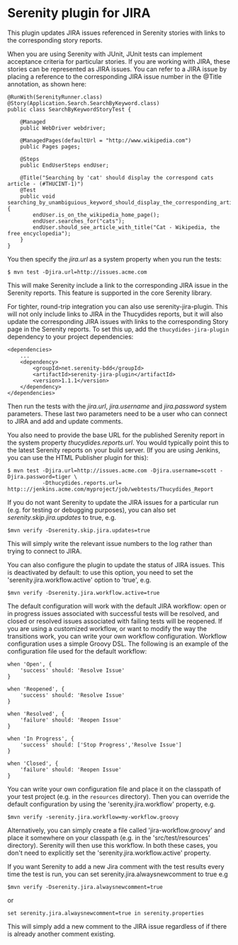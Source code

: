 # Serenity plugin for JIRA

This plugin updates JIRA issues referenced in Serenity stories with links to the corresponding story reports.

When you are using Serenity with JUnit, JUnit tests can implement acceptance criteria for particular stories. If you
are working with JIRA, these stories can be represented as JIRA issues. You can refer to a JIRA issue by placing a
reference to the corresponding JIRA issue number in the @Title annotation, as shown here:

    @RunWith(SerenityRunner.class)
    @Story(Application.Search.SearchByKeyword.class)
    public class SearchByKeywordStoryTest {

        @Managed
        public WebDriver webdriver;

        @ManagedPages(defaultUrl = "http://www.wikipedia.com")
        public Pages pages;

        @Steps
        public EndUserSteps endUser;

        @Title("Searching by 'cat' should display the correspond cats article - (#THUCINT-1)")
        @Test
        public void searching_by_unambiguious_keyword_should_display_the_corresponding_article() {
            endUser.is_on_the_wikipedia_home_page();
            endUser.searches_for("cats");
            endUser.should_see_article_with_title("Cat - Wikipedia, the free encyclopedia");
        }
    }

You then specify the *jira.url* as a system property when you run the tests:

    $ mvn test -Djira.url=http://issues.acme.com

This will make Serenity include a link to the corresponding JIRA issue in the Serenity reports. This feature is
supported in the core Serenity library.

For tighter, round-trip integration you can also use serenity-jira-plugin. This will not only include links to JIRA
in the Thucydides reports, but it will also update the corresponding JIRA issues with links to the corresponding
Story page in the Serenity reports. To set this up, add the `thucydides-jira-plugin` dependency to your project
dependencies:

    <dependencies>
        ...
        <dependency>
            <groupId>net.serenity-bdd</groupId>
            <artifactId>serenity-jira-plugin</artifactId>
            <version>1.1.1</version>
        </dependency>
    </dependencies>

Then run the tests with the *jira.url*, *jira.username* and *jira.password* system parameters. These last two
parameters need to be a user who can connect to JIRA and add and update comments.

You also need to provide the base URL for the published Serenity report in the system property
*thucydides.reports.url*. You would typically point this to the latest Serenity reports on your build server.
(If you are using Jenkins, you can use the HTML Publisher plugin for this):

    $ mvn test -Djira.url=http://issues.acme.com -Djira.username=scott -Djira.password=tiger \
               -Dthucydides.reports.url= http:://jenkins.acme.com/myproject/job/webtests/Thucydides_Report

If you do not want Serenity to update the JIRA issues for a particular run (e.g. for testing or debugging purposes),
you can also set *serenity.skip.jira.updates* to true, e.g.

    $mvn verify -Dserenity.skip.jira.updates=true

This will simply write the relevant issue numbers to the log rather than trying to connect to JIRA.

You can also configure the plugin to update the status of JIRA issues. This is deactivated by default: to use this
option, you need to set the 'serenity.jira.workflow.active' option to 'true', e.g.

    $mvn verify -Dserenity.jira.workflow.active=true

The default configuration will work with the default JIRA workflow: open or in progress issues associated with successful tests will be
resolved, and closed or resolved issues associated with failing tests will be reopened. If you are using a customized
workflow, or want to modify the way the transitions work, you can write your own workflow configuration. Workflow
configuration uses a simple Groovy DSL. The following is an example of the configuration file used for the default
workflow:

    when 'Open', {
        'success' should: 'Resolve Issue'
    }

    when 'Reopened', {
        'success' should: 'Resolve Issue'
    }

    when 'Resolved', {
        'failure' should: 'Reopen Issue'
    }

    when 'In Progress', {
        'success' should: ['Stop Progress','Resolve Issue']
    }

    when 'Closed', {
        'failure' should: 'Reopen Issue'
    }

You can write your own configuration file and place it on the classpath of your test project (e.g. in the `resources` directory). Then
you can override the default configuration by using the 'serenity.jira.workflow' property, e.g.

    $mvn verify -serenity.jira.workflow=my-workflow.groovy

Alternatively, you can simply create a file called 'jira-workflow.groovy' and place it somewhere on your classpath (e.g. in the 'src/test/resources' directory).
Serenity will then use this workflow. In both these cases, you don't need to explicitly set the 'serenity.jira.workflow.active'
property.


If you want Serenity to add a new Jira comment with the test results every time the test is run, you can set serenity.jira.alwaysnewcomment to true e.g

    $mvn verify -Dserenity.jira.alwaysnewcomment=true

or

    set serenity.jira.alwaysnewcomment=true in serenity.properties

This will simply add a new comment to the JIRA issue regardless of if there is already another comment existing.

